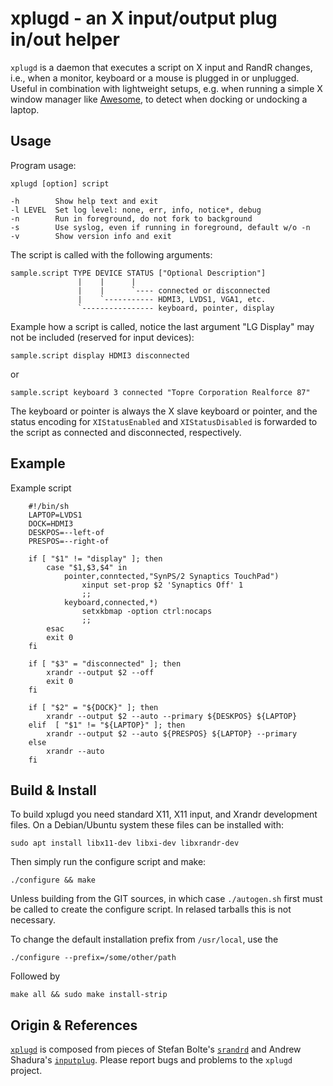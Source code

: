 xplugd - an X input/output plug in/out helper
=============================================

`xplugd` is a daemon that executes a script on X input and RandR
changes, i.e., when a monitor, keyboard or a mouse is plugged in or
unplugged.  Useful in combination with lightweight setups, e.g. when
running a simple X window manager like [Awesome][1], to detect when
docking or undocking a laptop.


Usage
-----

Program usage:

    xplugd [option] script
    
    -h        Show help text and exit
    -l LEVEL  Set log level: none, err, info, notice*, debug
    -n        Run in foreground, do not fork to background
    -s        Use syslog, even if running in foreground, default w/o -n
    -v        Show version info and exit

The script is called with the following arguments:

    sample.script TYPE DEVICE STATUS ["Optional Description"]
                   |    |      |
                   |    |      `---- connected or disconnected
                   |    `----------- HDMI3, LVDS1, VGA1, etc.
                   `---------------- keyboard, pointer, display

Example how a script is called, notice the last argument "LG Display"
may not be included (reserved for input devices):

    sample.script display HDMI3 disconnected

or

    sample.script keyboard 3 connected "Topre Corporation Realforce 87"

The keyboard or pointer is always the X slave keyboard or pointer, and
the status encoding for `XIStatusEnabled` and `XIStatusDisabled` is
forwarded to the script as connected and disconnected, respectively.


Example
-------

Example script

```shell
    #!/bin/sh
    LAPTOP=LVDS1
    DOCK=HDMI3
    DESKPOS=--left-of
    PRESPOS=--right-of
    
    if [ "$1" != "display" ]; then
        case "$1,$3,$4" in
            pointer,conntected,"SynPS/2 Synaptics TouchPad")
                xinput set-prop $2 'Synaptics Off' 1
                ;;
            keyboard,connected,*)
                setxkbmap -option ctrl:nocaps
                ;;
        esac
        exit 0
    fi

    if [ "$3" = "disconnected" ]; then
        xrandr --output $2 --off
        exit 0
    fi
    
    if [ "$2" = "${DOCK}" ]; then
        xrandr --output $2 --auto --primary ${DESKPOS} ${LAPTOP}
    elif  [ "$1" != "${LAPTOP}" ]; then
        xrandr --output $2 --auto ${PRESPOS} ${LAPTOP} --primary
    else
        xrandr --auto
    fi
```


Build & Install
---------------

To build xplugd you need standard X11, X11 input, and Xrandr development
files.  On a Debian/Ubuntu system these files can be installed with:

    sudo apt install libx11-dev libxi-dev libxrandr-dev

Then simply run the configure script and make:

    ./configure && make

Unless building from the GIT sources, in which case `./autogen.sh` first
must be called to create the configure script.  In relased tarballs this
is not necessary.

To change the default installation prefix from `/usr/local`, use the

    ./configure --prefix=/some/other/path

Followed by

    make all && sudo make install-strip


Origin & References
-------------------

[`xplugd`][2] is composed from pieces of Stefan Bolte's [`srandrd`][3]
and Andrew Shadura's [`inputplug`][4].  Please report bugs and problems
to the `xplugd` project.

[1]: https://awesome.naquadah.org
[2]: https://github.com/troglobit/xplugd
[3]: https://bitbucket.org/portix/srandrd
[4]: https://bitbucket.org/andrew_shadura/inputplug

